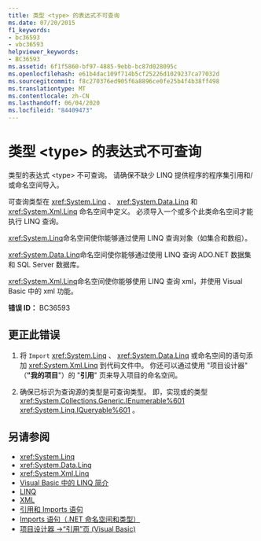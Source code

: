 ```yaml
---
title: 类型 <type> 的表达式不可查询
ms.date: 07/20/2015
f1_keywords:
- bc36593
- vbc36593
helpviewer_keywords:
- BC36593
ms.assetid: 6f1f5860-bf97-4885-9ebb-bc87d028095c
ms.openlocfilehash: e61b4dac109f714b5cf25226d1029237ca77032d
ms.sourcegitcommit: f8c270376ed905f6a8896ce0fe25b4f4b38ff498
ms.translationtype: MT
ms.contentlocale: zh-CN
ms.lasthandoff: 06/04/2020
ms.locfileid: "84409473"
---
```

# <a name="expression-of-type-type-is-not-queryable"></a>类型 \<type> 的表达式不可查询
类型的表达式 \<type> 不可查询。 请确保不缺少 LINQ 提供程序的程序集引用和/或命名空间导入。  
  
 可查询类型在 <xref:System.Linq> 、 <xref:System.Data.Linq> 和 <xref:System.Xml.Linq> 命名空间中定义。 必须导入一个或多个此类命名空间才能执行 LINQ 查询。  
  
 <xref:System.Linq>命名空间使你能够通过使用 LINQ 查询对象（如集合和数组）。  
  
 <xref:System.Data.Linq>命名空间使你能够通过使用 LINQ 查询 ADO.NET 数据集和 SQL Server 数据库。  
  
 <xref:System.Xml.Linq>命名空间使你能够使用 LINQ 查询 xml，并使用 Visual Basic 中的 xml 功能。  
  
 **错误 ID：** BC36593  
  
## <a name="to-correct-this-error"></a>更正此错误  
  
1. 将 `Import` <xref:System.Linq> 、 <xref:System.Data.Linq> 或命名空间的语句添加 <xref:System.Xml.Linq> 到代码文件中。 你还可以通过使用 "项目设计器" （**"我的项目**"）的 "**引用**" 页来导入项目的命名空间。  
  
2. 确保已标识为查询源的类型是可查询类型。 即，实现或的类型 <xref:System.Collections.Generic.IEnumerable%601> <xref:System.Linq.IQueryable%601> 。  
  
## <a name="see-also"></a>另请参阅

- <xref:System.Linq>
- <xref:System.Data.Linq>
- <xref:System.Xml.Linq>
- [Visual Basic 中的 LINQ 简介](../../programming-guide/language-features/linq/introduction-to-linq.md)
- [LINQ](../../programming-guide/language-features/linq/index.md)
- [XML](../../programming-guide/language-features/xml/index.md)
- [引用和 Imports 语句](../../programming-guide/program-structure/references-and-the-imports-statement.md)
- [Imports 语句（.NET 命名空间和类型）](../statements/imports-statement-net-namespace-and-type.md)
- [项目设计器 -&gt;“引用”页 (Visual Basic)](/visualstudio/ide/reference/references-page-project-designer-visual-basic)
